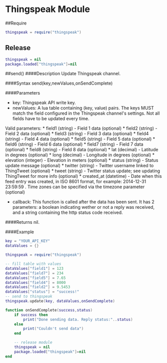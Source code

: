 # Thingspeak Module

##Require
```lua
thingspeak = require("thingspeak")
```
## Release
```lua
thingspeak = nil
package.loaded["thingspeak"]=nil
```

<a id="thingspeak_send"></a>
##send()
####Description
Update Thingspeak channel.<br />

####Syntax
send(key,newValues,onSendComplete)

####Parameters
* key: Thingspeak API write key.<br />
* newValues: A lua table containing (key, value) pairs. The keys MUST match the field configured in the Thingspeak channel's settings. Not all fields have to be updated every time. <br />

Valid parameters:
    * field1 (string) - Field 1 data (optional)
    * field2 (string) - Field 2 data (optional)
    * field3 (string) - Field 3 data (optional)
    * field4 (string) - Field 4 data (optional)
    * field5 (string) - Field 5 data (optional)
    * field6 (string) - Field 6 data (optional)
    * field7 (string) - Field 7 data (optional)
    * field8 (string) - Field 8 data (optional)
    * lat (decimal) - Latitude in degrees (optional)
    * long (decimal) - Longitude in degrees (optional)
    * elevation (integer) - Elevation in meters (optional)
    * status (string) - Status update message (optional)
    * twitter (string) - Twitter username linked to ThingTweet (optional)
    * tweet (string) - Twitter status update; see updating ThingTweet for more info (optional)
    * created_at (datetime) - Date when this feed entry was created, in ISO 8601 format, for example: 2014-12-31 23:59:59 . Time zones can be specified via the timezone parameter (optional)
<br />

* callback: This function is called after the data has been sent. It has 2 parameters: a  boolean indicating wether or not a reply was received, and a string containing the http status code received. <br />


####Returns
nil.<br />

####Example
```lua
key = "YOUR_API_KEY"
dataValues = {}

thingspeak = require("thingspeak")

-- fill table with values
dataValues["field1"] = 123
dataValues["field7"] = 234
dataValues["field5"] = 7.65
dataValues["field4"] = 8000
dataValues["field2"] = 9.5453
dataValues["status"] = "success!"
-- send to thingspeak
thingspeak.update(key, dataValues,onSendComplete)

function onSendComplete(success,status) 
    if success then 
        print("Done sending data. Reply status:"..status)
    else
        print("Couldn't send data")
    end

    -- release module
    thingspeak = nil
    package.loaded["thingspeak"]=nil
end
```
